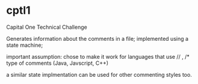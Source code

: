 # cptl1
Capital One Technical Challenge

Generates information about the comments in a file; implemented using a state machine; 

important assumption: chose to make it work for languages that use // , /* type of comments (Java, Javscript, C++)

a similar state implmentation can be used for other commenting styles too.
